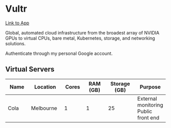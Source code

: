 # Vultr

[Link to App](https://my.vultr.com/)

Global, automated cloud infrastructure from the broadest array of NVIDIA GPUs to virtual CPUs, bare metal, Kubernetes, storage, and networking solutions.

Authenticate through my personal Google account.

## Virtual Servers

<table><thead><tr><th width="99">Name</th><th width="112">Location</th><th width="77" data-type="number">Cores</th><th width="111" data-type="number">RAM (GB)</th><th width="129" data-type="number">Storage (GB)</th><th>Purpose</th></tr></thead><tbody><tr><td>Cola</td><td>Melbourne</td><td>1</td><td>1</td><td>25</td><td>External monitoring<br>Public front end</td></tr></tbody></table>

